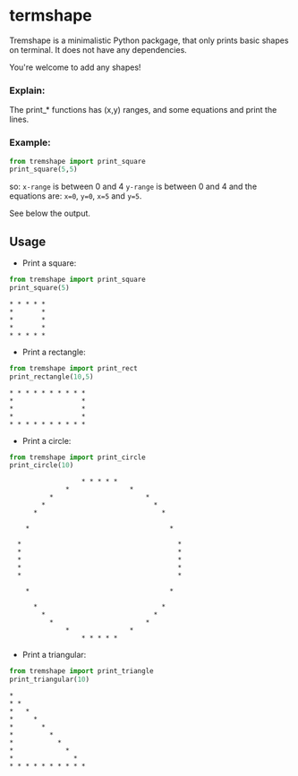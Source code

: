 # termshape
Tremshape is a minimalistic Python packgage, that only prints basic 
shapes on terminal. 
It does not have any dependencies.

You're welcome to add any shapes!

### Explain:
The print_* functions has (x,y) ranges, and some equations and print the lines.

### Example:
```python
from tremshape import print_square
print_square(5,5)
```
so: 
`x-range` is between 0 and 4
`y-range` is between 0 and 4
and the equations are:
`x=0`, `y=0`, `x=5` and `y=5`.

See below the output.

## Usage

* Print a square:
```python
from tremshape import print_square
print_square(5)
```
```
* * * * *
*       *
*       *
*       *
* * * * *
```

* Print a rectangle:
```python
from tremshape import print_rect
print_rectangle(10,5)
```
```
* * * * * * * * * *
*                 *
*                 *
*                 *
* * * * * * * * * *
```

* Print a circle:
```python
from tremshape import print_circle
print_circle(10)
```
```
                  * * * * *                
              *               *            
          *                       *        
        *                           *      
      *                               *    
                                           
    *                                   *  
                                           
  *                                       *
  *                                       *
  *                                       *
  *                                       *
  *                                       *
                                           
    *                                   *  
                                           
      *                               *    
        *                           *      
          *                       *        
              *               *            
                  * * * * *                
```

* Print a triangular:
```python
from tremshape import print_triangle
print_triangular(10)
```
```
*                  
* *                
*   *              
*     *            
*       *          
*         *        
*           *      
*             *    
*               *  
* * * * * * * * * *
```
